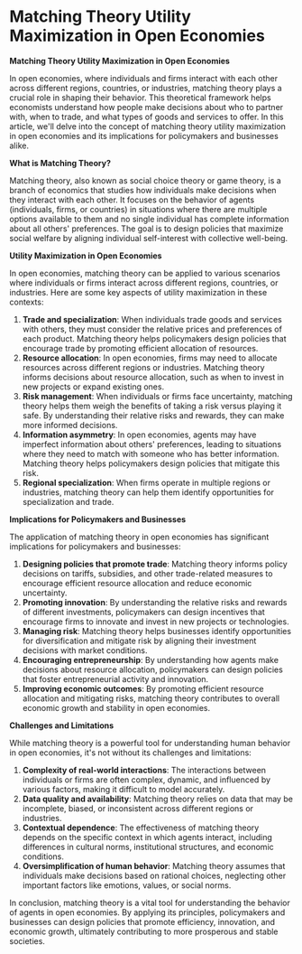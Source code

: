 # Matching Theory Utility Maximization in Open Economies

**Matching Theory Utility Maximization in Open Economies**

In open economies, where individuals and firms interact with each other across different regions, countries, or industries, matching theory plays a crucial role in shaping their behavior. This theoretical framework helps economists understand how people make decisions about who to partner with, when to trade, and what types of goods and services to offer. In this article, we'll delve into the concept of matching theory utility maximization in open economies and its implications for policymakers and businesses alike.

**What is Matching Theory?**

Matching theory, also known as social choice theory or game theory, is a branch of economics that studies how individuals make decisions when they interact with each other. It focuses on the behavior of agents (individuals, firms, or countries) in situations where there are multiple options available to them and no single individual has complete information about all others' preferences. The goal is to design policies that maximize social welfare by aligning individual self-interest with collective well-being.

**Utility Maximization in Open Economies**

In open economies, matching theory can be applied to various scenarios where individuals or firms interact across different regions, countries, or industries. Here are some key aspects of utility maximization in these contexts:

1. **Trade and specialization**: When individuals trade goods and services with others, they must consider the relative prices and preferences of each product. Matching theory helps policymakers design policies that encourage trade by promoting efficient allocation of resources.
2. **Resource allocation**: In open economies, firms may need to allocate resources across different regions or industries. Matching theory informs decisions about resource allocation, such as when to invest in new projects or expand existing ones.
3. **Risk management**: When individuals or firms face uncertainty, matching theory helps them weigh the benefits of taking a risk versus playing it safe. By understanding their relative risks and rewards, they can make more informed decisions.
4. **Information asymmetry**: In open economies, agents may have imperfect information about others' preferences, leading to situations where they need to match with someone who has better information. Matching theory helps policymakers design policies that mitigate this risk.
5. **Regional specialization**: When firms operate in multiple regions or industries, matching theory can help them identify opportunities for specialization and trade.

**Implications for Policymakers and Businesses**

The application of matching theory in open economies has significant implications for policymakers and businesses:

1. **Designing policies that promote trade**: Matching theory informs policy decisions on tariffs, subsidies, and other trade-related measures to encourage efficient resource allocation and reduce economic uncertainty.
2. **Promoting innovation**: By understanding the relative risks and rewards of different investments, policymakers can design incentives that encourage firms to innovate and invest in new projects or technologies.
3. **Managing risk**: Matching theory helps businesses identify opportunities for diversification and mitigate risk by aligning their investment decisions with market conditions.
4. **Encouraging entrepreneurship**: By understanding how agents make decisions about resource allocation, policymakers can design policies that foster entrepreneurial activity and innovation.
5. **Improving economic outcomes**: By promoting efficient resource allocation and mitigating risks, matching theory contributes to overall economic growth and stability in open economies.

**Challenges and Limitations**

While matching theory is a powerful tool for understanding human behavior in open economies, it's not without its challenges and limitations:

1. **Complexity of real-world interactions**: The interactions between individuals or firms are often complex, dynamic, and influenced by various factors, making it difficult to model accurately.
2. **Data quality and availability**: Matching theory relies on data that may be incomplete, biased, or inconsistent across different regions or industries.
3. **Contextual dependence**: The effectiveness of matching theory depends on the specific context in which agents interact, including differences in cultural norms, institutional structures, and economic conditions.
4. **Oversimplification of human behavior**: Matching theory assumes that individuals make decisions based on rational choices, neglecting other important factors like emotions, values, or social norms.

In conclusion, matching theory is a vital tool for understanding the behavior of agents in open economies. By applying its principles, policymakers and businesses can design policies that promote efficiency, innovation, and economic growth, ultimately contributing to more prosperous and stable societies.
